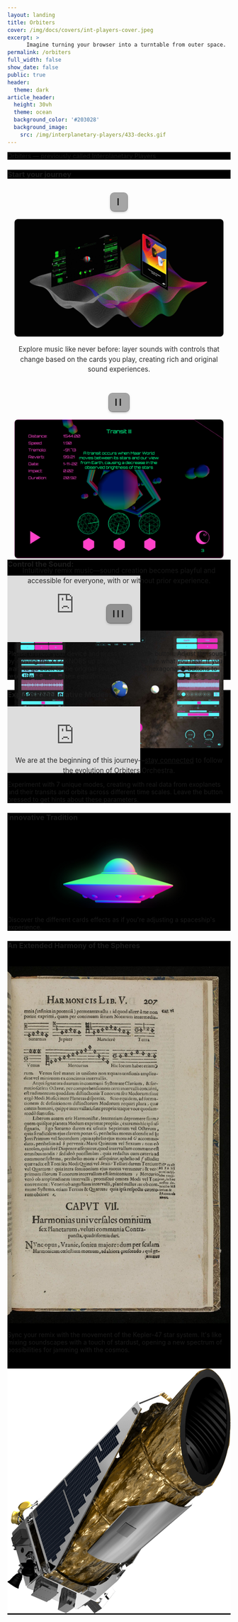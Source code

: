 ```yaml
---
layout: landing
title: Orbiters 
cover: /img/docs/covers/int-players-cover.jpeg
excerpt: >
      Imagine turning your browser into a turntable from outer space. 
permalink: /orbiters
full_width: false
show_date: false
public: true
header:
  theme: dark
article_header:
  height: 30vh
  theme: ocean
  background_color: '#203028' 
  background_image:
    src: /img/interplanetary-players/433-decks.gif
---
```


  <div class="p-4"></div>
  <div class="grid">
    <div class="cell cell--12">

<div class="hero hero--center" style="background-color: #000000;">
  <div class="hero__content">
  <p>Orbiters — previously called Interplanetary Players</p>  
</div>
</div>

<div class="hero hero--center" style="background-color: #000000;">
  <div class="hero__content">
    <h3>Start your journey</h3>
  </div>
</div>

<!-- Swiper init (updated) -->
<script>
  {%- include scripts/lib/swiper.js -%}
  (function(){
    var SOURCES=(window.TEXT_VARIABLES&&window.TEXT_VARIABLES.sources)||{};
    function init(sel){ if(window.jQuery && jQuery(sel).swiper){ jQuery(sel).swiper({animation:true}); } }
    function start(){ init('.swiper-demo--orbiters'); }
    if(window.Lazyload && SOURCES.jquery){ window.Lazyload.js(SOURCES.jquery,start); } else { document.addEventListener('DOMContentLoaded',start);} 
  })();
</script>

<!-- Primary Swiper (separated layout) -->
<div class="swiper my-3 swiper-demo swiper-demo--image swiper-demo--orbiters swiper--tall swiper--separated">
  <div class="swiper__wrapper">
    <!-- Slide 1 -->
    <div class="swiper__slide orb-slide">
      <h3 class="orb-step">I</h3>
      <div class="orb-media"><img class="lightbox-ignore" src="/img/interplanetary-players/07_ip-card.jpg" alt="Layering cards"/></div>
      <div class="orb-desc">Explore music like never before: layer sounds with controls that change based on the cards you play, creating rich and original sound experiences.</div>
    </div>
    <!-- Slide 2 -->
    <div class="swiper__slide orb-slide">
      <h3 class="orb-step">II</h3>
      <div class="orb-media"><img class="lightbox-ignore" src="/img/interplanetary-players/10_ip-transit.png" alt="Transit mapping"/></div>
      <div class="orb-desc">Intuitively remix music—sound creation becomes playful and accessible for everyone, with or without prior experience.</div>
    </div>
    <!-- Slide 3 -->
    <div class="swiper__slide orb-slide">
      <h3 class="orb-step">III</h3>
      <div class="orb-media"><img class="lightbox-ignore" src="/img/interplanetary-players/08_ip-max-24.jpg" alt="Workshop patch"/></div>
      <div class="orb-desc">We are at the beginning of this journey—<a href="https://maar.world/subscribe" target="_blank">stay connected</a> to follow the evolution of Orbiters Orchestra.</div>
    </div>
  </div>
  <div class="swiper__button swiper__button--prev fas fa-chevron-left"></div>
  <div class="swiper__button swiper__button--next fas fa-chevron-right"></div>
</div>
</div>
</div>

<style>
/* Orbiter swiper separated layout styles (mirrors workshop pages) */
.swiper--tall { max-height:none; }
@media (min-width:920px){ .swiper--tall { max-height:820px; } }
.swiper--tall .swiper__slide img { height:100%; object-fit:cover; }
.swiper--separated .slide-caption { display:none !important; }
.orb-slide { display:flex; flex-direction:column; align-items:center; gap:1.1rem; padding:1rem 1rem 1.6rem; }
.orb-step { font-size:1.25rem; font-weight:600; letter-spacing:.18em; background:rgba(0,0,0,.35); padding:.45rem .85rem .5rem; border-radius:8px; backdrop-filter:blur(4px); box-shadow:0 0 0 1px rgba(0,0,0,.4),0 2px 6px -2px rgba(0,0,0,.6); margin:0; }
.orb-media { width:100%; max-width:880px; }
.orb-media img { width:100%; height:auto; display:block; border-radius:8px; }
.orb-desc { max-width:880px; font-size:.95rem; line-height:1.5; opacity:.92; text-align:center; margin:0 auto; }
@media (min-width:900px){ .orb-step { font-size:1.35rem; } }
@media (max-width:860px){ .orb-step { font-size:1.3rem; } .orb-desc { font-size:.87rem; } .orb-slide { gap:.9rem; padding:.85rem .85rem 1.3rem; } }
@media (max-width:480px){ .orb-step { font-size:1.1rem; padding:.4rem .75rem .45rem; } .orb-desc { font-size:.8rem; } }
</style>

<div class="p-5"></div>

<!-- Existing sections preserved below -->
<section class="grid">
  <article class="cell cell--12">
    <div class="hero hero--center hero--dark" style='background-color: #000000;'>
      <div class="hero__content">
        <h3>Control the Sound:</h3>
        <div class="container">
          <iframe src="https://play.maar.world/?g=335&s=1&c=0" class="responsive-iframe" title="Control the Sound Interactive" frameborder="0" allow="accelerometer; autoplay; clipboard-write; encrypted-media; gyroscope; picture-in-picture; web-share" allowfullscreen></iframe>
        </div>
        <p>Please unmute your device and press the PLAY ▶️ button. Adjust the sound by moving the XYZ KNOBS up or down until you like what you hear. If you want to go back to the original sound, press the hexagonal ⬢ buttons to reset the knobs to their equilibrium.</p>
      </div>
    </div>
    <div class="hero hero--center hero--dark" style='background-color: #000000;'>
      <div class="hero__content">
        <h3>Explore Regenerative Modes:</h3>
        <div class="container">
          <iframe src="https://play.maar.world/?g=8&s=0&c=21" class="responsive-iframe" title="Explore Regenerative Modes Interactive" frameborder="0" allow="accelerometer; autoplay; clipboard-write; encrypted-media; gyroscope; picture-in-picture; web-share" allowfullscreen></iframe>
        </div>
        <p>Experiment with 7 unique modes, creating with real data from exoplanets and their transits and orbits across different time scales. Leave the button pressed to get hints about these parameters.</p>
      </div>
    </div>
  </article>
</section>

<div class="p-5"></div>

<div class="grid">
  <div class="cell cell--12">
    <!-- Section 1: Innovative Tradition -->
    <div class="hero hero--center hero--dark" style='background-color: #000;'>
      <div class="hero__content">
        <h3>Innovative Tradition</h3>
        <img src="/img/interplanetary-players/maar-world-banner-ovni.jpg" alt="Innovative Tradition" style="max-width: 100%; height: auto; margin-top: 20px;">
        <p>Discover the different cards effects as if you're adjusting a spaceship's experience.</p>
      </div>
    </div>
    <!-- Section 2: An Extended Harmony of the Spheres -->
    <div class="hero hero--center hero--dark" style='background-color: #000;'>
      <div class="hero__content">
        <h3>An Extended Harmony of the Spheres</h3>
        <img src="/img/interplanetary-players/Planetary_Musical_Scales_from_Harmony_of_the_Worlds.jpg" alt="Harmony of the Spheres" style="max-width: 100%; height: auto; margin-top: 20px;">
        <p>Sync your remix with the movement of the Kepler-47 star system. It's like mixing soundscapes with a touch of stardust, opening a new spectrum of possibilities for jamming with the cosmos.</p>
        <img src="/img/interplanetary-players/Kepler_Space_Telescope.png" alt="Kepler telescope" style="max-width: 100%; height: auto; margin-top: 20px;">
      </div>
    </div>
  </div>
</div>


